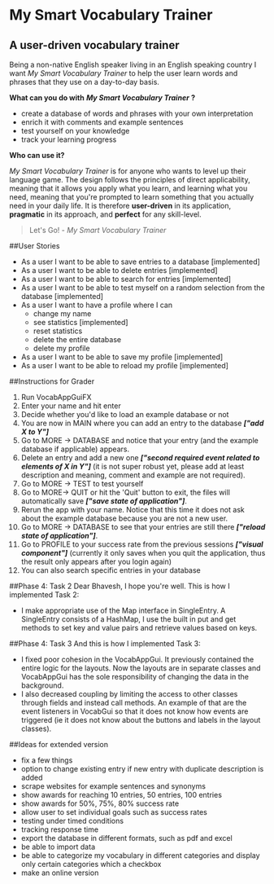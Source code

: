 # My Smart Vocabulary Trainer

## A user-driven vocabulary trainer


Being a non-native English speaker living in an English speaking
country I want *My Smart Vocabulary Trainer* to help the user learn words and phrases that they use on a day-to-day basis.
  
**What can you do with** ***My Smart Vocabulary Trainer*** **?**
-  create a database of words and phrases with your own interpretation  
-  enrich it with comments and example sentences
-  test yourself on your knowledge 
-  track your learning progress 

**Who can use it?**

*My Smart Vocabulary Trainer* is for anyone who wants to level up their 
language game. The design follows the principles of direct applicability, meaning that it allows you apply what you learn, and
learning what you need, meaning that you're prompted to learn something that you actually need in your daily life.
It is therefore **user-driven** in its application, **pragmatic** in its approach, and **perfect** for any skill-level.

> Let's Go! - *My Smart Vocabulary Trainer*
 
##User Stories
- As a user I want to be able to save entries to a database [implemented]
- As a user I want to be able to delete entries [implemented]
- As a user I want to be able to search for entries [implemented]
- As a user I want to be able to test myself on a random selection from the database [implemented]
- As a user I want to have a profile where I can 
    - change my name
    - see statistics [implemented]
    - reset statistics
    - delete the entire database
    - delete my profile
 - As a user I want to be able to save my profile [implemented]
 - As a user I want to be able to reload my profile [implemented]
 
 ##Instructions for Grader
 1) Run VocabAppGuiFX
 2) Enter your name and hit enter
 3) Decide whether you'd like to load an example database or not
 4) You are now in MAIN where you can add an entry to the database ***["add X to Y"]***
 5) Go to MORE -> DATABASE and notice that your entry (and the example database if applicable) appears.
 6) Delete an entry and add a new one ***["second required event related to elements of X in Y"]***
 (it is not super robust yet, please add at least description and meaning, comment and example are not required).
 7) Go to MORE -> TEST to test yourself
 8) Go to MORE-> QUIT or hit the 'Quit' button to exit, the files will automatically 
 save ***["save state of application"]***.
 9) Rerun the app with your name. Notice that this time it does not ask about the example database because you are not
 a new user.
 10) Go to MORE -> DATABASE to see that your entries are still there ***["reload state of application"]***.
 11) Go to PROFILE to your success rate from the previous sessions ***["visual component"]*** (currently it only saves when
 you quit the application, thus the result only appears after you login again)
12) You can also search specific entries in your database

##Phase 4: Task 2
Dear Bhavesh, I hope you're well. This is how I implemented Task 2:
- I make appropriate use of the Map interface in SingleEntry. A SingleEntry consists of a HashMap, I use the
built in put and get methods to set key and value pairs and retrieve values based on keys.

##Phase 4: Task 3
And this is how I implemented Task 3:
- I fixed poor cohesion in the VocabAppGui. It previously contained the entire logic for the layouts. Now the layouts
are in separate classes and VocabAppGui has the sole responsibility of changing the data in the background.
- I also decreased coupling by limiting the access to other classes through fields and instead call methods. An example
of that are the event listeners in VocabGui so that it does not know how events are triggered
(ie it does not know about the buttons and labels in the layout classes).


##Ideas for extended version
- fix a few things
- option to change existing entry if new entry with duplicate description is added
- scrape websites for example sentences and synonyms
- show awards for reaching 10 entries, 50 entries, 100 entries
- show awards for 50%, 75%, 80% success rate
- allow user to set individual goals such as success rates
- testing under timed conditions
- tracking response time 
- export the database in different formats, such as pdf and excel
- be able to import data
- be able to categorize my vocabulary in different categories and display only certain categories which a checkbox
- make an online version